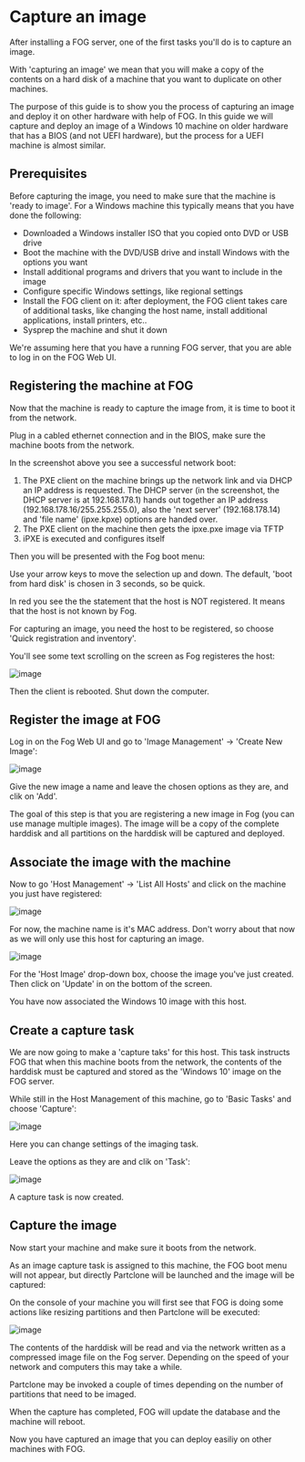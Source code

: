 # Capture an image

After installing a FOG server, one of the first tasks you\'ll do is to
capture an image.

With \'capturing an image\' we mean that you will make a copy of the
contents on a hard disk of a machine that you want to duplicate on other
machines.

The purpose of this guide is to show you the process of capturing an
image and deploy it on other hardware with help of FOG. In this guide we
will capture and deploy an image of a Windows 10 machine on older
hardware that has a BIOS (and not UEFI hardware), but the process for a
UEFI machine is almost similar.

## Prerequisites

Before capturing the image, you need to make sure that the machine is
\'ready to image\'. For a Windows machine this typically means that you
have done the following:

-   Downloaded a Windows installer ISO that you copied onto DVD or USB
    drive
-   Boot the machine with the DVD/USB drive and install Windows with the
    options you want
-   Install additional programs and drivers that you want to include in
    the image
-   Configure specific Windows settings, like regional settings
-   Install the FOG client on it: after deployment, the FOG client takes
    care of additional tasks, like changing the host name, install
    additional applications, install printers, etc..
-   Sysprep the machine and shut it down

We\'re assuming here that you have a running FOG server, that you are
able to log in on the FOG Web UI.

## Registering the machine at FOG

Now that the machine is ready to capture the image from, it is time to
boot it from the network.

Plug in a cabled ethernet connection and in the BIOS, make sure the
machine boots from the network.

In the screenshot above you see a successful network boot:

1.  The PXE client on the machine brings up the network link and via
    DHCP an IP address is requested. The DHCP server (in the screenshot,
    the DHCP server is at 192.168.178.1) hands out together an IP
    address (192.168.178.16/255.255.255.0), also the \'next server\'
    (192.168.178.14) and \'file name\' (ipxe.kpxe) options are handed
    over.
2.  The PXE client on the machine then gets the ipxe.pxe image via TFTP
3.  iPXE is executed and configures itself

Then you will be presented with the Fog boot menu:

Use your arrow keys to move the selection up and down. The default,
\'boot from hard disk\' is chosen in 3 seconds, so be quick.

In red you see the the statement that the host is NOT registered. It
means that the host is not known by Fog.

For capturing an image, you need the host to be registered, so choose
\'Quick registration and inventory\'.

You\'ll see some text scrolling on the screen as Fog registeres the
host:

![image](/assets/img/tasks/capture_fog_registration.png)

Then the client is rebooted. Shut down the computer.

## Register the image at FOG

Log in on the Fog Web UI and go to \'Image Management\' -\> \'Create New
Image\':

![image](/assets/img/tasks/capture_image_management.png)

Give the new image a name and leave the chosen options as they are, and
clik on \'Add\'.

The goal of this step is that you are registering a new image in Fog
(you can use manage multiple images). The image will be a copy of the
complete harddisk and all partitions on the harddisk will be captured
and deployed.

## Associate the image with the machine

Now to go \'Host Management\' -\> \'List All Hosts\' and click on the
machine you just have registered:

![image](/assets/img/tasks/capture_host_management_1.png)

For now, the machine name is it\'s MAC address. Don\'t worry about that
now as we will only use this host for capturing an image.

![image](/assets/img/tasks/capture_host_management_2.png)

For the \'Host Image\' drop-down box, choose the image you\'ve just
created. Then click on \'Update\' in on the bottom of the screen.

You have now associated the Windows 10 image with this host.

## Create a capture task

We are now going to make a \'capture taks\' for this host. This task
instructs FOG that when this machine boots from the network, the
contents of the harddisk must be captured and stored as the \'Windows
10\' image on the FOG server.

While still in the Host Management of this machine, go to \'Basic
Tasks\' and choose \'Capture\':

![image](/assets/img/tasks/capture_host_capture_1.png)

Here you can change settings of the imaging task.

Leave the options as they are and clik on \'Task\':

![image](/assets/img/tasks/capture_host_capture_2.png)

A capture task is now created.

## Capture the image

Now start your machine and make sure it boots from the network.

As an image capture task is assigned to this machine, the FOG boot menu
will not appear, but directly Partclone will be launched and the image
will be captured:

On the console of your machine you will first see that FOG is doing some
actions like resizing partitions and then Partclone will be executed:

![image](/assets/img/tasks/capture_partclone.png)

The contents of the harddisk will be read and via the network written as
a compressed image file on the Fog server. Depending on the speed of
your network and computers this may take a while.

Partclone may be invoked a couple of times depending on the number of
partitions that need to be imaged.

When the capture has completed, FOG will update the database and the
machine will reboot.

Now you have captured an image that you can deploy easiliy on other
machines with FOG.
